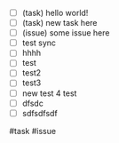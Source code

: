 - [ ] (task) hello world! 
- [ ] (task) new task here
- [ ] (issue) some issue here
- [ ] test sync
- [ ] hhhh
- [ ] test
- [ ] test2
- [ ] test3
- [ ] new test 4 test
- [ ] dfsdc
- [ ] sdfsdfsdf

#task #issue